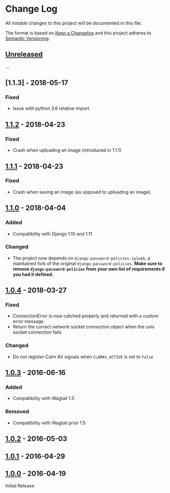# Change Log
All notable changes to this project will be documented in this file.

The format is based on [Keep a Changelog](http://keepachangelog.com/)
and this project adheres to [Semantic Versioning](http://semver.org/).

## [Unreleased]

...

## [1.1.3] - 2018-05-17

### Fixed

- Issue with python 3.6 relative import


## [1.1.2] - 2018-04-23

### Fixed

- Crash when uploading an image (introduced in 1.1.1)

## [1.1.1] - 2018-04-23

### Fixed

- Crash when saving an image (as opposed to uploading an image)

## [1.1.0] - 2018-04-04

### Added

- Compatibility with Django 1.10 and 1.11

### Changed

- The project now depends on `django-password-policies-iplweb`, a maintained fork of the original `django-password-policies`. **Make sure to remove `django-password-policies` from your own list of requirements if you had it defined.**

## [1.0.4] - 2018-03-27

### Fixed

- ConnectionError is now catched properly and returned with a custom error message
- Return the correct network socket connection object when the unix socket connection fails

### Changed

- Do not register Calm AV signals when `CLAMAV_ACTIVE` is set to `False`

## [1.0.3] - 2016-06-16

### Added

- Compatibility with Wagtail 1.5

### Removed

- Compatibility with Wagtail prior 1.5

## [1.0.2] - 2016-05-03

## [1.0.1] - 2016-04-29

## [1.0.0] - 2016-04-19

Initial Release

[Unreleased]: https://github.com/springload/wagtailenforcer/compare/v1.1.2...HEAD
[1.1.2]: https://github.com/springload/wagtailenforcer/compare/v1.1.1...v1.1.2
[1.1.1]: https://github.com/springload/wagtailenforcer/compare/v1.1.0...v1.1.1
[1.1.0]: https://github.com/springload/wagtailenforcer/compare/v1.0.4...v1.1.0
[1.0.4]: https://github.com/springload/wagtailenforcer/compare/v1.0.3...v1.0.4
[1.0.3]: https://github.com/springload/wagtailenforcer/compare/v1.0.2...v1.0.3
[1.0.2]: https://github.com/springload/wagtailenforcer/compare/v1.0.1...v1.0.2
[1.0.1]: https://github.com/springload/wagtailenforcer/compare/v1.0.0...v1.0.1
[1.0.0]: https://github.com/springload/wagtailenforcer/compare/e764e0ade65afa66286ce5437a39ed93862a79b8...v1.0.0
